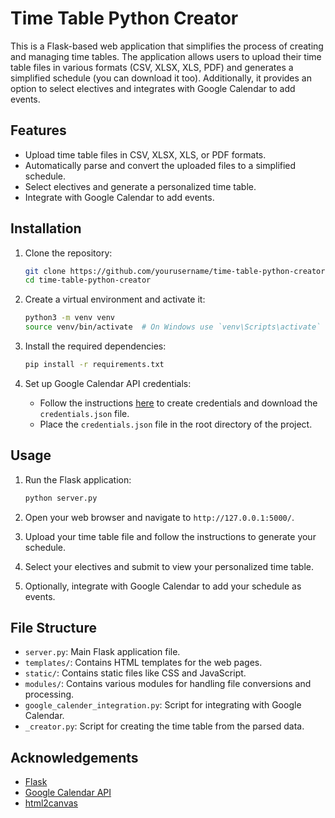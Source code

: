 # Time Table Python Creator

This is a Flask-based web application that simplifies the process of creating and managing time tables. The application allows users to upload their time table files in various formats (CSV, XLSX, XLS, PDF) and generates a simplified schedule (you can download it too). Additionally, it provides an option to select electives and integrates with Google Calendar to add events.

## Features

- Upload time table files in CSV, XLSX, XLS, or PDF formats.
- Automatically parse and convert the uploaded files to a simplified schedule.
- Select electives and generate a personalized time table.
- Integrate with Google Calendar to add events.

## Installation

1. Clone the repository:

   ```sh
   git clone https://github.com/yourusername/time-table-python-creator.git
   cd time-table-python-creator
   ```

2. Create a virtual environment and activate it:

   ```sh
   python3 -m venv venv
   source venv/bin/activate  # On Windows use `venv\Scripts\activate`
   ```

3. Install the required dependencies:

   ```sh
   pip install -r requirements.txt
   ```

4. Set up Google Calendar API credentials:
   - Follow the instructions [here](https://developers.google.com/calendar/quickstart/python) to create credentials and download the `credentials.json` file.
   - Place the `credentials.json` file in the root directory of the project.

## Usage

1. Run the Flask application:

   ```sh
   python server.py
   ```

2. Open your web browser and navigate to `http://127.0.0.1:5000/`.

3. Upload your time table file and follow the instructions to generate your schedule.

4. Select your electives and submit to view your personalized time table.

5. Optionally, integrate with Google Calendar to add your schedule as events.

## File Structure

- `server.py`: Main Flask application file.
- `templates/`: Contains HTML templates for the web pages.
- `static/`: Contains static files like CSS and JavaScript.
- `modules/`: Contains various modules for handling file conversions and processing.
- `google_calender_integration.py`: Script for integrating with Google Calendar.
- `_creator.py`: Script for creating the time table from the parsed data.

## Acknowledgements

- [Flask](https://flask.palletsprojects.com/)
- [Google Calendar API](https://developers.google.com/calendar)
- [html2canvas](https://html2canvas.hertzen.com/)
